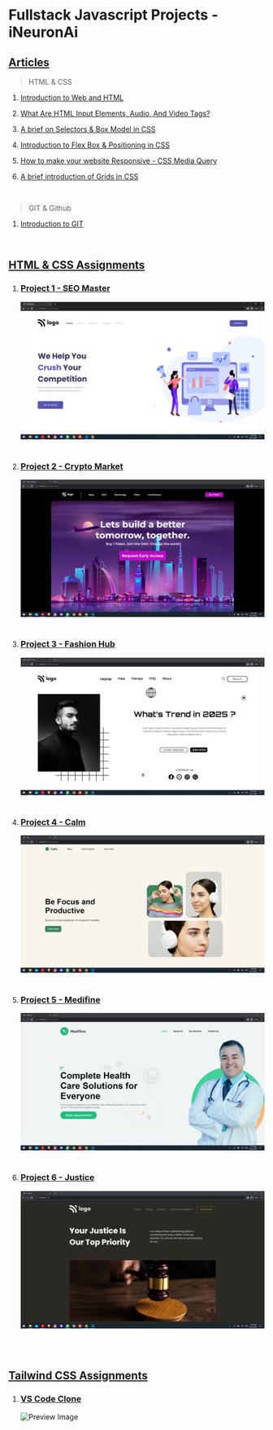 # Fullstack Javascript Projects - iNeuronAi

## [Articles](./Articles/README.md)

> HTML & CSS

1. [Introduction to Web and HTML](https://mridul.hashnode.dev/introduction-to-web-and-html)

2. [What Are HTML Input Elements, Audio, And Video Tags?](https://mridul.hashnode.dev/what-are-html-input-elements-audio-and-video-tags)

3. [A brief on Selectors & Box Model in CSS]()

4. [Introduction to Flex Box & Positioning in CSS]()

5. [How to make your website Responsive - CSS Media Query]()

6. [A brief introduction of Grids in CSS]()

</br>

> GIT & Github

1. [Introduction to GIT]()

  </br>

## [HTML & CSS Assignments](./HTML%20%26%20CSS%20Assignments/README.md)

1. ### [Project 1 - SEO Master](./HTML%20%26%20CSS%20Assignments/Project%201/)
   ![Preview Image](./HTML%20%26%20CSS%20Assignments/Project%201/preview.png)
   </br>
   </br>
2. ### [Project 2 - Crypto Market](./HTML%20%26%20CSS%20Assignments/Project%202/)
   ![Preview Image](./HTML%20%26%20CSS%20Assignments/Project%202/preview.png)
   </br>
   </br>
3. ### [Project 3 - Fashion Hub](./HTML%20%26%20CSS%20Assignments/Project%203/)
   ![Preview Image](./HTML%20%26%20CSS%20Assignments/Project%203/preview.png)
   </br>
   </br>
4. ### [Project 4 - Calm](./HTML%20%26%20CSS%20Assignments/Project%204/)
   ![Preview Image](./HTML%20%26%20CSS%20Assignments/Project%204/preview.png)
   </br>
   </br>
5. ### [Project 5 - Medifine](./HTML%20%26%20CSS%20Assignments/Project%205/)
   ![Preview Image](./HTML%20%26%20CSS%20Assignments/Project%205/preview.png)
   </br>
   </br>
6. ### [Project 6 - Justice](./HTML%20%26%20CSS%20Assignments/Project%206/)
   ![Preview Image](./HTML%20%26%20CSS%20Assignments/Project%206/preview.png)

</br>
</br>

## [Tailwind CSS Assignments](./Tailwind%20CSS%20Assignments/README.md)

1. ### [VS Code Clone](./Tailwind%20CSS%20Assignments/vscode-clone/)
   ![Preview Image](./Tailwind%20CSS%20Assignments/vscode-clone/preview.gif)
   </br>
   </br>
